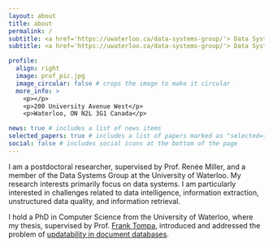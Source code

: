 ```yaml
---
layout: about
title: about
permalink: /
subtitle: <a href='https://uwaterloo.ca/data-systems-group/'> Data Systems Group</a>, David R. Cheriton School of Computer Science, University of Waterloo
subtitle: <a href='https://uwaterloo.ca/data-systems-group/'> Data Systems Group</a>, David R. Cheriton School of Computer Science, University of Waterloo

profile:
  align: right
  image: prof_pic.jpg
  image_circular: false # crops the image to make it circular
  more_info: >
    <p></p>
    <p>200 University Avenue West</p>
    <p>Waterloo, ON N2L 3G1 Canada</p>

news: true # includes a list of news items
selected_papers: true # includes a list of papers marked as "selected={true}"
social: false # includes social icons at the bottom of the page
---
```


I am a postdoctoral researcher, supervised by Prof. Renée Miller, and a member of the Data Systems Group at the University of Waterloo. My research interests primarily focus on data systems.  I am particularly interested in challenges related to data intelligence, information extraction, unstructured data quality, and information retrieval.

I hold a PhD in Computer Science from the University of Waterloo, where my thesis, supervised by Prof. [Frank Tompa](https://cs.uwaterloo.ca/~fwtompa),  introduced and addressed the problem of [updatability in document databases](https://uwspace.uwaterloo.ca/items/7bc2cdeb-5dec-4303-a15c-6c1c4d37c9ed).
